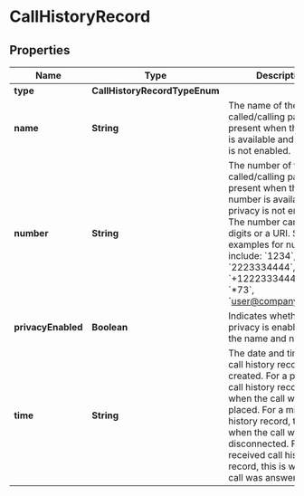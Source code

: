 <!--  Copyright 2025 Cisco Systems Inc.

Permission is hereby granted, free of charge, to any person obtaining a copy
of this software and associated documentation files (the "Software"), to deal
in the Software without restriction, including without limitation the rights
to use, copy, modify, merge, publish, distribute, sublicense, and/or sell
copies of the Software, and to permit persons to whom the Software is
furnished to do so, subject to the following conditions:

The above copyright notice and this permission notice shall be included in
all copies or substantial portions of the Software.

THE SOFTWARE IS PROVIDED "AS IS", WITHOUT WARRANTY OF ANY KIND, EXPRESS OR
IMPLIED, INCLUDING BUT NOT LIMITED TO THE WARRANTIES OF MERCHANTABILITY,
FITNESS FOR A PARTICULAR PURPOSE AND NONINFRINGEMENT. IN NO EVENT SHALL THE
AUTHORS OR COPYRIGHT HOLDERS BE LIABLE FOR ANY CLAIM, DAMAGES OR OTHER
LIABILITY, WHETHER IN AN ACTION OF CONTRACT, TORT OR OTHERWISE, ARISING FROM,
OUT OF OR IN CONNECTION WITH THE SOFTWARE OR THE USE OR OTHER DEALINGS IN
THE SOFTWARE.-->


# CallHistoryRecord


## Properties

| Name | Type | Description | Notes |
|------------ | ------------- | ------------- | -------------|
|**type** | **CallHistoryRecordTypeEnum** |  |  |
|**name** | **String** | The name of the called/calling party. Only present when the name is available and privacy is not enabled. |  [optional] |
|**number** | **String** | The number of the called/calling party. Only present when the number is available and privacy is not enabled. The number can be digits or a URI. Some examples for number include: &#x60;1234&#x60;, &#x60;2223334444&#x60;, &#x60;+12223334444&#x60;, &#x60;*73&#x60;, &#x60;user@company.domain&#x60; |  [optional] |
|**privacyEnabled** | **Boolean** | Indicates whether privacy is enabled for the name and number. |  |
|**time** | **String** | The date and time the call history record was created. For a placed call history record, this is when the call was placed. For a missed call history record, this is when the call was disconnected. For a received call history record, this is when the call was answered. |  |



